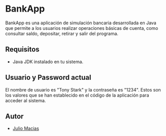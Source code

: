# BankApp

BankApp es una aplicación de simulación bancaria desarrollada en Java que permite a los usuarios realizar operaciones básicas de cuenta, como consultar saldo, depositar, retirar y salir del programa.

## Requisitos

- Java JDK instalado en tu sistema.

## Usuario y Password actual

El nombre de usuario es "Tony Stark" y la contraseña es "1234". Estos son los valores que se han establecido en el código de la aplicación para acceder al sistema.
## Autor

- [Julio Macias](https://github.com/jamzlibra)